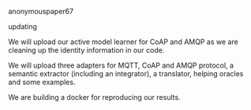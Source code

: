 anonymouspaper67

updating

We will upload our active model learner for CoAP and AMQP as we are cleaning up the identity information in our code.

We will upload three adapters for MQTT, CoAP and AMQP protocol, a semantic extractor (including an integrator), a translator, helping oracles and some examples.

We are building a docker for reproducing our results.